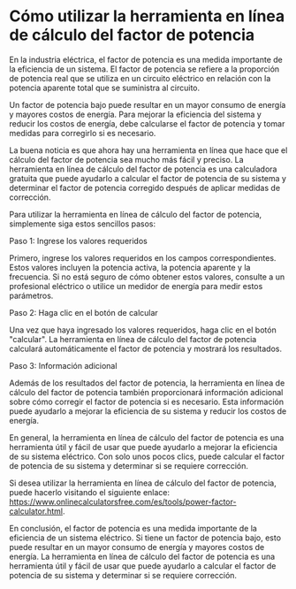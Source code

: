 Cómo utilizar la herramienta en línea de cálculo del factor de potencia
=======================================================================

En la industria eléctrica, el factor de potencia es una medida importante de la eficiencia de un sistema. El factor de potencia se refiere a la proporción de potencia real que se utiliza en un circuito eléctrico en relación con la potencia aparente total que se suministra al circuito.

Un factor de potencia bajo puede resultar en un mayor consumo de energía y mayores costos de energía. Para mejorar la eficiencia del sistema y reducir los costos de energía, debe calcularse el factor de potencia y tomar medidas para corregirlo si es necesario.

La buena noticia es que ahora hay una herramienta en línea que hace que el cálculo del factor de potencia sea mucho más fácil y preciso. La herramienta en línea de cálculo del factor de potencia es una calculadora gratuita que puede ayudarlo a calcular el factor de potencia de su sistema y determinar el factor de potencia corregido después de aplicar medidas de corrección.

Para utilizar la herramienta en línea de cálculo del factor de potencia, simplemente siga estos sencillos pasos:

Paso 1: Ingrese los valores requeridos

Primero, ingrese los valores requeridos en los campos correspondientes. Estos valores incluyen la potencia activa, la potencia aparente y la frecuencia. Si no está seguro de cómo obtener estos valores, consulte a un profesional eléctrico o utilice un medidor de energía para medir estos parámetros.

Paso 2: Haga clic en el botón de calcular

Una vez que haya ingresado los valores requeridos, haga clic en el botón "calcular". La herramienta en línea de cálculo del factor de potencia calculará automáticamente el factor de potencia y mostrará los resultados.

Paso 3: Información adicional

Además de los resultados del factor de potencia, la herramienta en línea de cálculo del factor de potencia también proporcionará información adicional sobre cómo corregir el factor de potencia si es necesario. Esta información puede ayudarlo a mejorar la eficiencia de su sistema y reducir los costos de energía.

En general, la herramienta en línea de cálculo del factor de potencia es una herramienta útil y fácil de usar que puede ayudarlo a mejorar la eficiencia de su sistema eléctrico. Con solo unos pocos clics, puede calcular el factor de potencia de su sistema y determinar si se requiere corrección.

Si desea utilizar la herramienta en línea de cálculo del factor de potencia, puede hacerlo visitando el siguiente enlace: <https://www.onlinecalculatorsfree.com/es/tools/power-factor-calculator.html>.

En conclusión, el factor de potencia es una medida importante de la eficiencia de un sistema eléctrico. Si tiene un factor de potencia bajo, esto puede resultar en un mayor consumo de energía y mayores costos de energía. La herramienta en línea de cálculo del factor de potencia es una herramienta útil y fácil de usar que puede ayudarlo a calcular el factor de potencia de su sistema y determinar si se requiere corrección.
